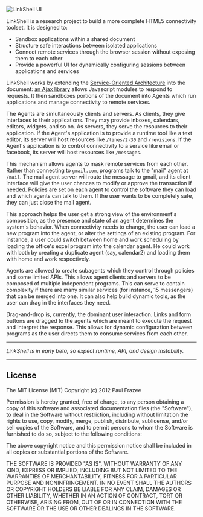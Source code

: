 ![LinkShell UI](http://linkshui.com/wp-content/uploads/2012/08/lshui_logo.png)

LinkShell is a research project to build a more complete HTML5 connectivity toolset. It is designed to:

 - Sandbox applications within a shared document
 - Structure safe interactions between isolated applications
 - Connect remote services through the browser session without exposing them to each other
 - Provide a powerful UI for dynamically configuring sessions between applications and services

LinkShell works by extending the [Service-Oriented Architecture](http://en.wikipedia.org/wiki/Service-oriented_architecture) into the document: [an Ajax library](//github.com/pfraze/linkjs) allows Javascript modules to respond to requests. It then sandboxes portions of the document into Agents which run applications and manage connectivity to remote services.

The Agents are simultaneously clients and servers. As clients, they give interfaces to their applications. They may provide inboxes, calendars, editors, widgets, and so on. As servers, they serve the resources to their application. If the Agent's application is to provide a runtime tool like a text editor, its server will host resources like `/lines/2-30` and `/revisions`. If the Agent's application is to control connectivity to a service like email or facebook, its server will host resources like `/messages`.

This mechanism allows agents to mask remote services from each other. Rather than connecting to `gmail.com`, programs talk to the "mail" agent at `/mail`. The mail agent server will route the message to gmail, and its client interface will give the user chances to modify or approve the transaction if needed. Policies are set on each agent to control the software they can load and which agents can talk to them. If the user wants to be completely safe, they can just close the mail agent.

This approach helps the user get a strong view of the environment's composition, as the presence and state of an agent determines the system's behavior. When connectivity needs to change, the user can load a new program into the agent, or alter the settings of an existing program. For instance, a user could switch between home and work scheduling by loading the office's excel program into the calendar agent. He could work with both by creating a duplicate agent (say, calendar2) and loading them with home and work respectively.

Agents are allowed to create subagents which they control through policies and some limited APIs. This allows agent clients and servers to be composed of multiple independent programs. This can serve to contain complexity if there are many similar services (for instance, 15 messengers) that can be merged into one. It can also help build dynamic tools, as the user can drag in the interfaces they need.

Drag-and-drop is, currently, the dominant user interaction. Links and form buttons are dragged to the agents which are meant to execute the request and interpret the response. This allows for dynamic configuration between programs as the user directs them to consume services from each other.

---

*LinkShell is in early beta, so expect runtime, API, and design instability.*

---

## License

The MIT License (MIT)
Copyright (c) 2012 Paul Frazee

Permission is hereby granted, free of charge, to any person obtaining a copy of this software and associated documentation files (the "Software"), to deal in the Software without restriction, including without limitation the rights to use, copy, modify, merge, publish, distribute, sublicense, and/or sell copies of the Software, and to permit persons to whom the Software is furnished to do so, subject to the following conditions:

The above copyright notice and this permission notice shall be included in all copies or substantial portions of the Software.

THE SOFTWARE IS PROVIDED "AS IS", WITHOUT WARRANTY OF ANY KIND, EXPRESS OR IMPLIED, INCLUDING BUT NOT LIMITED TO THE WARRANTIES OF MERCHANTABILITY, FITNESS FOR A PARTICULAR PURPOSE AND NONINFRINGEMENT. IN NO EVENT SHALL THE AUTHORS OR COPYRIGHT HOLDERS BE LIABLE FOR ANY CLAIM, DAMAGES OR OTHER LIABILITY, WHETHER IN AN ACTION OF CONTRACT, TORT OR OTHERWISE, ARISING FROM, OUT OF OR IN CONNECTION WITH THE SOFTWARE OR THE USE OR OTHER DEALINGS IN THE SOFTWARE.
